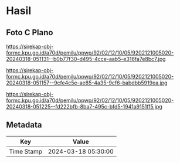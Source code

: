# Hasil

## Foto C Plano

https://sirekap-obj-formc.kpu.go.id/a70d/pemilu/ppwp/92/02/12/10/05/9202121005020-20240318-051131--b0b77f30-d495-4cce-aab5-e316fa7e8bc7.jpg

https://sirekap-obj-formc.kpu.go.id/a70d/pemilu/ppwp/92/02/12/10/05/9202121005020-20240318-051157--9cfe4c5e-ae85-4a35-9cf6-babdbb5919ea.jpg

https://sirekap-obj-formc.kpu.go.id/a70d/pemilu/ppwp/92/02/12/10/05/9202121005020-20240318-051225--fd222bfb-8ba7-495c-bfd5-1941a9151ff5.jpg


## Metadata

| Key        | Value               |
| ---------- | ------------------- |
| Time Stamp | 2024-03-18 05:30:00 |



